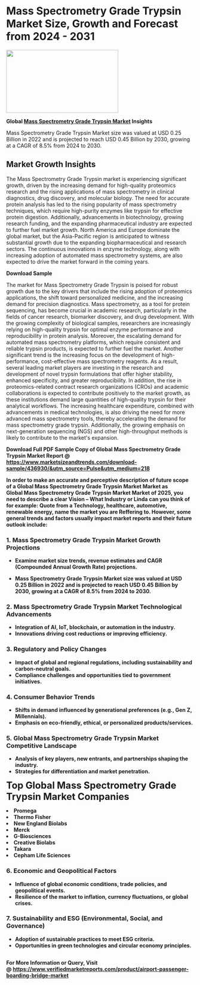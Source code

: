 <H1>Mass Spectrometry Grade Trypsin Market Size, Growth and Forecast from 2024 - 2031</H1><img class="aligncenter size-medium wp-image-584254" src="https://thirdeyenews.in/wp-content/uploads/2024/09/Global-Market-Research-300x168.jpeg" alt="" width="300" height="168" /><p><strong>Global&nbsp;<a href="https://www.marketsizeandtrends.com/download-sample/436930/&amp;utm_source=Pulse&amp;utm_medium=218">Mass Spectrometry Grade Trypsin Market</a> Insights</strong></p><p>Mass Spectrometry Grade Trypsin Market size was valued at USD 0.25 Billion in 2022 and is projected to reach USD 0.45 Billion by 2030, growing at a CAGR of 8.5% from 2024 to 2030.</p><p><h2>Market Growth Insights</h2> <p>The Mass Spectrometry Grade Trypsin market is experiencing significant growth, driven by the increasing demand for high-quality proteomics research and the rising applications of mass spectrometry in clinical diagnostics, drug discovery, and molecular biology. The need for accurate protein analysis has led to the rising popularity of mass spectrometry techniques, which require high-purity enzymes like trypsin for effective protein digestion. Additionally, advancements in biotechnology, growing research funding, and the expanding pharmaceutical industry are expected to further fuel market growth. North America and Europe dominate the global market, but the Asia-Pacific region is anticipated to witness substantial growth due to the expanding biopharmaceutical and research sectors. The continuous innovations in enzyme technology, along with increasing adoption of automated mass spectrometry systems, are also expected to drive the market forward in the coming years.</p> <p><strong>Download Sample</strong></p> <p>The market for Mass Spectrometry Grade Trypsin is poised for robust growth due to the key drivers that include the rising adoption of proteomics applications, the shift toward personalized medicine, and the increasing demand for precision diagnostics. Mass spectrometry, as a tool for protein sequencing, has become crucial in academic research, particularly in the fields of cancer research, biomarker discovery, and drug development. With the growing complexity of biological samples, researchers are increasingly relying on high-quality trypsin for optimal enzyme performance and reproducibility in protein analysis. Moreover, the escalating demand for automated mass spectrometry platforms, which require consistent and reliable trypsin products, is expected to further fuel the market. Another significant trend is the increasing focus on the development of high-performance, cost-effective mass spectrometry reagents. As a result, several leading market players are investing in the research and development of novel trypsin formulations that offer higher stability, enhanced specificity, and greater reproducibility. In addition, the rise in proteomics-related contract research organizations (CROs) and academic collaborations is expected to contribute positively to the market growth, as these institutions demand large quantities of high-quality trypsin for their analytical workflows. The increasing healthcare expenditure, combined with advancements in medical technologies, is also driving the need for more advanced mass spectrometry tools, thereby accelerating the demand for mass spectrometry grade trypsin. Additionally, the growing emphasis on next-generation sequencing (NGS) and other high-throughput methods is likely to contribute to the market's expansion. <p><strong></p><p><span class=""><strong>Download Full PDF Sample Copy of Global Mass Spectrometry Grade Trypsin Market Report</strong> @ <a href="https://www.marketsizeandtrends.com/download-sample/436930/&amp;utm_source=Pulse&amp;utm_medium=218" target="_blank">https://www.marketsizeandtrends.com/download-sample/436930/&amp;utm_source=Pulse&amp;utm_medium=218</a></span></p><p>In order to make an accurate and perceptive description of future scope of a Global&nbsp;Mass Spectrometry Grade Trypsin Market Market as Global&nbsp;Mass Spectrometry Grade Trypsin Market Market of 2025, you need to describe a clear Vision &ndash; What Industry or Linda can you think of for example: Quote from a Technology, healthcare, automotive, renewable energy, name the market you are Reffering to. However, some general trends and factors usually impact market reports and their future outlook include:</p><h3>1.&nbsp;<strong>Mass Spectrometry Grade Trypsin Market Growth Projections</strong></h3><ul><li>Examine market size trends, revenue estimates and CAGR (Compounded Annual Growth Rate) projections.</li><li><p>Mass Spectrometry Grade Trypsin Market size was valued at USD 0.25 Billion in 2022 and is projected to reach USD 0.45 Billion by 2030, growing at a CAGR of 8.5% from 2024 to 2030.</p></li></ul><h3>2.&nbsp;<strong>Mass Spectrometry Grade Trypsin Market Technological Advancements</strong></h3><ul><li>Integration of AI, IoT, blockchain, or automation in the industry.</li><li>Innovations driving cost reductions or improving efficiency.</li></ul><h3>3.&nbsp;<strong>Regulatory and Policy Changes</strong></h3><ul><li>Impact of global and regional regulations, including sustainability and carbon-neutral goals.</li><li>Compliance challenges and opportunities tied to government initiatives.</li></ul><h3>4.&nbsp;<strong>Consumer Behavior Trends</strong></h3><ul><li>Shifts in demand influenced by generational preferences (e.g., Gen Z, Millennials).</li><li>Emphasis on eco-friendly, ethical, or personalized products/services.</li></ul><h3>5.&nbsp;<strong>Global Mass Spectrometry Grade Trypsin Market Competitive Landscape</strong></h3><ul><li>Analysis of key players, new entrants, and partnerships shaping the industry.</li><li>Strategies for differentiation and market penetration.</li></ul><p data-pm-slice="1 1 []"><span style="color: inherit; font-family: inherit; font-size: 25px;">Top Global Mass Spectrometry Grade Trypsin Market Companies</span></p><div class="" data-test-id=""><p><li>Promega</li><li> Thermo Fisher</li><li> New England Biolabs</li><li> Merck</li><li> G-Biosciences</li><li> Creative Biolabs</li><li> Takara</li><li> Cepham Life Sciences</li></p></div><h3>6.&nbsp;<strong>Economic and Geopolitical Factors</strong></h3><ul><li>Influence of global economic conditions, trade policies, and geopolitical events.</li><li>Resilience of the market to inflation, currency fluctuations, or global crises.</li></ul><h3>7.&nbsp;<strong>Sustainability and ESG (Environmental, Social, and Governance)</strong></h3><ul><li>Adoption of sustainable practices to meet ESG criteria.</li><li>Opportunities in green technologies and circular economy principles.</li></ul><h2><strong style="font-size: 14px;">For More Information or Query, Visit @&nbsp;</strong><a style="background-color: #ffffff; font-size: 14px;" href="https://www.marketsizeandtrends.com/report/mass-spectrometry-grade-trypsin-market/" target="_blank">https://www.verifiedmarketreports.com/product/airport-passenger-boarding-bridge-market</a></h2>
